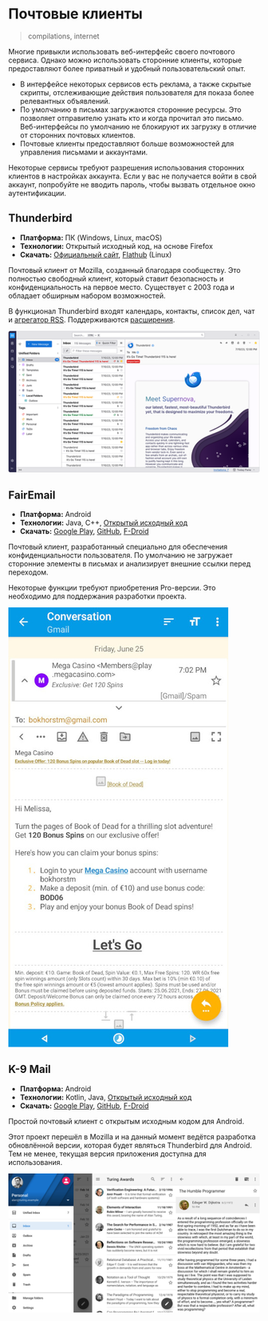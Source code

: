 # Почтовые клиенты
> compilations, internet

Многие привыкли использовать веб-интерфейс своего почтового сервиса. Однако
можно использовать сторонние клиенты, которые предоставляют более приватный
и удобный пользовательский опыт.

- В интерфейсе некоторых сервисов есть реклама, а также скрытые скрипты,
отслеживающие действия пользователя для показа более релевантных объявлений.
- По умолчанию в письмах загружаются сторонние ресурсы. Это позволяет
отправителю узнать кто и когда прочитал это письмо. Веб-интерфейсы по умолчанию
не блокируют их загрузку в отличие от сторонних почтовых клиентов.
- Почтовые клиенты предоставляют больше возможностей для управления письмами
и аккаунтами.

Некоторые сервисы требуют разрешения использования сторонних клиентов в
настройках аккаунта. Если у вас не получается войти в свой аккаунт, попробуйте
не вводить пароль, чтобы вызвать отдельное окно аутентификации.

## Thunderbird

- **Платформа:** ПК (Windows, Linux, macOS)
- **Технологии:** Открытый исходный код, на основе Firefox
- **Скачать:** [Официальный сайт](https://www.thunderbird.net),
[Flathub](https://flathub.org/apps/org.mozilla.Thunderbird) (Linux)

Почтовый клиент от Mozilla, созданный благодаря сообществу. Это полностью
свободный клиент, который ставит безопасность и конфиденциальность на первое
место. Существует с 2003 года и обладает обширным набором возможностей.

В функционал Thunderbird входят календарь, контакты, список дел, чат и
[агрегатор RSS](/wiki/rss.html#Thunderbird). Поддерживаются
[расширения](https://addons.thunderbird.net).

![Скриншот Thunderbird](/media/email_thunderbird.png)

## FairEmail

- **Платформа:** Android
- **Технологии:** Java, C++,
[Открытый исходный код](https://github.com/M66B/FairEmail)
- **Скачать:**
[Google Play](https://play.google.com/store/apps/details?id=eu.faircode.email),
[GitHub](https://github.com/M66B/FairEmail/releases),
[F-Droid](https://f-droid.org/en/packages/eu.faircode.email)

Почтовый клиент, разработанный специально для обеспечения конфиденциальности
пользователя. По умолчанию не загружает сторонние элементы в письмах и
анализирует внешние ссылки перед переходом.

Некоторые функции требуют приобретения Pro-версии. Это необходимо для
поддержания разработки проекта.

![Скриншот FairEmail](/media/email_fairemail.jpg)

## K-9 Mail

- **Платформа:** Android
- **Технологии:** Kotlin, Java,
[Открытый исходный код](https://github.com/thundernest/k-9)
- **Скачать:**
[Google Play](https://play.google.com/store/apps/details?id=com.fsck.k9),
[GitHub](https://github.com/thundernest/k-9/releases),
[F-Droid](https://f-droid.org/repository/browse/?fdid=com.fsck.k9)

Простой почтовый клиент с открытым исходным кодом для Android.

Этот проект перешёл в Mozilla и на данный момент ведётся разработка обновлённой
версии, которая будет являться Thunderbird для Android. Тем не менее, текущая
версия приложения доступна для использования.

![Скриншот FairEmail](/media/email_k9mail.jpg)
